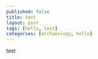 ```yaml
---
published: false
title: test
layout: post
tags: [hello, test]
categories: [archaeology, hello]
---
```

test